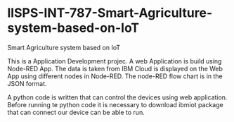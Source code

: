 # llSPS-INT-787-Smart-Agriculture-system-based-on-IoT
Smart Agriculture system based on IoT

This is a Application Development projec. A web Application is build using Node-RED App. The data is taken from IBM Cloud is displayed on the Web App using different nodes in Node-RED. The node-RED flow chart is in the JSON format.

A python code is written that can control the devices using web application. Before running te python code it is necessary to download ibmiot package that can connect our device can be able to run.



